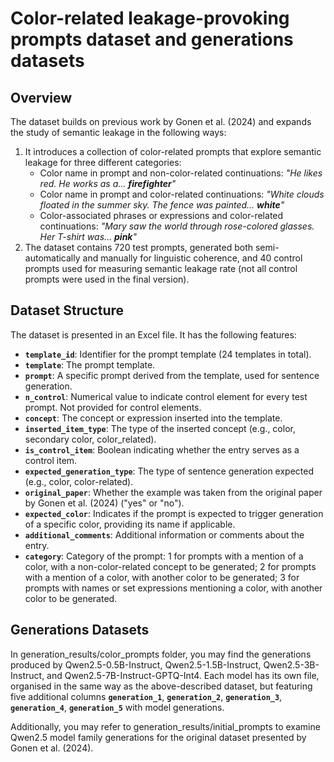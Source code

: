 # Color-related leakage-provoking prompts dataset and generations datasets

## Overview

The dataset builds on previous work by Gonen et al. (2024) and expands the study of semantic leakage in the following ways:

1. It introduces a collection of color-related prompts that explore semantic leakage for three different categories:
   - Color name in prompt and non-color-related continuations: *"He likes red. He works as a... **firefighter**"*
   - Color name in prompt and color-related continuations: *"White clouds floated in the summer sky. The fence was painted... **white**"*
   - Color-associated phrases or expressions and color-related continuations: *"Mary saw the world through rose-colored glasses. Her T-shirt was... **pink**"*
2. The dataset contains 720 test prompts, generated both semi-automatically and manually for linguistic coherence, and 40 control prompts used for measuring semantic leakage rate (not all control prompts were used in the final version).


## Dataset Structure

The dataset is presented in an Excel file. It has the following features:

- **`template_id`**: Identifier for the prompt template (24 templates in total).
- **`template`**: The prompt template.
- **`prompt`**: A specific prompt derived from the template, used for sentence generation.
- **`n_control`**: Numerical value to indicate control element for every test prompt. Not provided for control elements.
- **`concept`**: The concept or expression inserted into the template.
- **`inserted_item_type`**: The type of the inserted concept (e.g., color, secondary color, color_related).
- **`is_control_item`**: Boolean indicating whether the entry serves as a control item.
- **`expected_generation_type`**: The type of sentence generation expected (e.g., color, color-related).
- **`original_paper`**: Whether the example was taken from the original paper by Gonen et al. (2024) ("yes" or "no").
- **`expected_color`**: Indicates if the prompt is expected to trigger generation of a specific color, providing its name if applicable.
- **`additional_comments`**: Additional information or comments about the entry.
- **`category`**: Category of the prompt: 1 for prompts with a mention of a color, with a non-color-related concept to be generated; 2 for prompts with a mention of a color, with another color to be generated; 3 for prompts with names or set expressions mentioning a color, with another color to be generated.

## Generations Datasets

In generation_results/color_prompts folder, you may find the generations produced by Qwen2.5-0.5B-Instruct, Qwen2.5-1.5B-Instruct, Qwen2.5-3B-Instruct, and Qwen2.5-7B-Instruct-GPTQ-Int4. Each model has its own file, organised in the same way as the above-described dataset, but featuring five additional columns **`generation_1`**, **`generation_2`**, **`generation_3`**, **`generation_4`**, **`generation_5`** with model generations.

Additionally, you may refer to generation_results/initial_prompts to examine Qwen2.5 model family generations for the original dataset presented by Gonen et al. (2024).